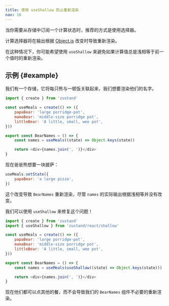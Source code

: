 ```yaml
---
title: 使用 useShallow 防止重新渲染
nav: 16
---
```


当你需要从存储中订阅一个计算状态时，推荐的方式是使用选择器。

计算选择器将在输出根据 [Object.is](https://developer.mozilla.org/zh-CN/docs/Web/JavaScript/Reference/Global_Objects/Object/is) 改变时导致重新渲染。

在这种情况下，你可能希望使用 `useShallow` 来避免如果计算值总是浅相等于前一个值时的重新渲染。

## 示例 {#example}

我们有一个存储，它将每只熊与一顿饭关联起来，我们想要渲染他们的名字。

```js
import { create } from 'zustand'

const useMeals = create(() => ({
    papaBear: 'large porridge-pot',
    mamaBear: 'middle-size porridge pot',
    littleBear: 'A little, small, wee pot',
}))

export const BearNames = () => {
    const names = useMeals((state) => Object.keys(state))

    return <div>{names.join(', ')}</div>
}
```

现在爸爸熊想要一块披萨：

```js
useMeals.setState({
    papaBear: 'a large pizza',
})
```

这个改变导致 `BearNames` 重新渲染，尽管 `names` 的实际输出根据浅相等并没有改变。

我们可以使用 `useShallow` 来修复这个问题！

```js
import { create } from 'zustand'
import { useShallow } from 'zustand/react/shallow'

const useMeals = create(() => ({
    papaBear: 'large porridge-pot',
    mamaBear: 'middle-size porridge pot',
    littleBear: 'A little, small, wee pot',
}))

export const BearNames = () => {
    const names = useMeals(useShallow((state) => Object.keys(state)))

    return <div>{names.join(', ')}</div>
}
```

现在他们都可以点其他的餐，而不会导致我们的 `BearNames` 组件不必要的重新渲染。
